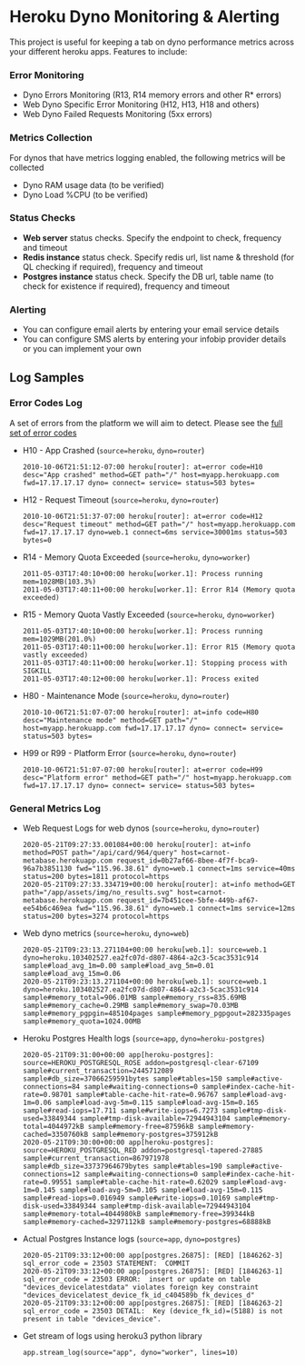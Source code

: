 # Heroku Dyno Monitoring & Alerting

This project is useful for keeping a tab on dyno performance metrics across your different heroku apps. Features to include:

### Error Monitoring

- Dyno Errors Monitoring (R13, R14 memory errors and other R* errors)
- Web Dyno Specific Error Monitoring (H12, H13, H18 and others)
- Web Dyno Failed Requests Monitoring (5xx errors)

### Metrics Collection

For dynos that have metrics logging enabled, the following metrics will be collected
- Dyno RAM usage data (to be verified)
- Dyno Load %CPU (to be verified)

### Status Checks

- **Web server** status checks. Specify the endpoint to check, frequency and timeout
- **Redis instance** status check. Specify redis url, list name & threshold (for QL checking if required), frequency and timeout
- **Postgres instance** status check. Specify the DB url, table name (to check for existence if required), frequency and timeout

### Alerting

- You can configure email alerts by entering your email service details
- You can configure SMS alerts by entering your infobip provider details or you can implement your own


## Log Samples

### Error Codes Log

A set of errors from the platform we will aim to detect. Please see the [full set of error codes](https://devcenter.heroku.com/articles/error-codes)

- H10 - App Crashed (`source=heroku`, `dyno=router`)
  ```
  2010-10-06T21:51:12-07:00 heroku[router]: at=error code=H10 desc="App crashed" method=GET path="/" host=myapp.herokuapp.com fwd=17.17.17.17 dyno= connect= service= status=503 bytes=
  ```

- H12 - Request Timeout (`source=heroku`, `dyno=router`)
  ```
  2010-10-06T21:51:37-07:00 heroku[router]: at=error code=H12 desc="Request timeout" method=GET path="/" host=myapp.herokuapp.com fwd=17.17.17.17 dyno=web.1 connect=6ms service=30001ms status=503 bytes=0
  ```

- R14 - Memory Quota Exceeded (`source=heroku`, `dyno=worker`)
  ```
  2011-05-03T17:40:10+00:00 heroku[worker.1]: Process running mem=1028MB(103.3%)
  2011-05-03T17:40:11+00:00 heroku[worker.1]: Error R14 (Memory quota exceeded)
  ```

- R15 - Memory Quota Vastly Exceeded (`source=heroku`, `dyno=worker`)
  ```
  2011-05-03T17:40:10+00:00 heroku[worker.1]: Process running mem=1029MB(201.0%)
  2011-05-03T17:40:11+00:00 heroku[worker.1]: Error R15 (Memory quota vastly exceeded)
  2011-05-03T17:40:11+00:00 heroku[worker.1]: Stopping process with SIGKILL
  2011-05-03T17:40:12+00:00 heroku[worker.1]: Process exited
  ```

- H80 - Maintenance Mode (`source=heroku`, `dyno=router`)
  ```
  2010-10-06T21:51:07-07:00 heroku[router]: at=info code=H80 desc="Maintenance mode" method=GET path="/" host=myapp.herokuapp.com fwd=17.17.17.17 dyno= connect= service= status=503 bytes=
  ```

- H99 or R99 - Platform Error (`source=heroku`, `dyno=router`)
  ```
  2010-10-06T21:51:07-07:00 heroku[router]: at=error code=H99 desc="Platform error" method=GET path="/" host=myapp.herokuapp.com fwd=17.17.17.17 dyno= connect= service= status=503 bytes=
  ```

### General Metrics Log

- Web Request Logs for web dynos (`source=heroku`, `dyno=router`)
  ```
  2020-05-21T09:27:33.001084+00:00 heroku[router]: at=info method=POST path="/api/card/964/query" host=carnot-metabase.herokuapp.com request_id=0b27af66-8bee-4f7f-bca9-96a7b3851130 fwd="115.96.38.61" dyno=web.1 connect=1ms service=40ms status=200 bytes=1811 protocol=https
  2020-05-21T09:27:33.334719+00:00 heroku[router]: at=info method=GET path="/app/assets/img/no_results.svg" host=carnot-metabase.herokuapp.com request_id=7b451cee-5bfe-449b-af67-ee54b6c469ea fwd="115.96.38.61" dyno=web.1 connect=1ms service=12ms status=200 bytes=3274 protocol=https
  ```


- Web dyno metrics (`source=heroku`, `dyno=web`)
  ```
  2020-05-21T09:23:13.271104+00:00 heroku[web.1]: source=web.1 dyno=heroku.103402527.ea2fc07d-d807-4864-a2c3-5cac3531c914 sample#load_avg_1m=0.00 sample#load_avg_5m=0.01 sample#load_avg_15m=0.06
  2020-05-21T09:23:13.271104+00:00 heroku[web.1]: source=web.1 dyno=heroku.103402527.ea2fc07d-d807-4864-a2c3-5cac3531c914 sample#memory_total=906.01MB sample#memory_rss=835.69MB sample#memory_cache=0.29MB sample#memory_swap=70.03MB sample#memory_pgpgin=485104pages sample#memory_pgpgout=282335pages sample#memory_quota=1024.00MB
  ```

- Heroku Postgres Health logs (`source=app`, `dyno=heroku-postgres`)
  ```
  2020-05-21T09:31:00+00:00 app[heroku-postgres]: source=HEROKU_POSTGRESQL_ROSE addon=postgresql-clear-67109 sample#current_transaction=2445712089 sample#db_size=37066259591bytes sample#tables=150 sample#active-connections=84 sample#waiting-connections=0 sample#index-cache-hit-rate=0.98701 sample#table-cache-hit-rate=0.96767 sample#load-avg-1m=0.06 sample#load-avg-5m=0.115 sample#load-avg-15m=0.165 sample#read-iops=17.711 sample#write-iops=6.7273 sample#tmp-disk-used=33849344 sample#tmp-disk-available=72944943104 sample#memory-total=4044972kB sample#memory-free=87596kB sample#memory-cached=3350760kB sample#memory-postgres=375912kB     
  2020-05-21T09:30:00+00:00 app[heroku-postgres]: source=HEROKU_POSTGRESQL_RED addon=postgresql-tapered-27885 sample#current_transaction=867971978 sample#db_size=33737964679bytes sample#tables=190 sample#active-connections=12 sample#waiting-connections=0 sample#index-cache-hit-rate=0.99551 sample#table-cache-hit-rate=0.62029 sample#load-avg-1m=0.145 sample#load-avg-5m=0.105 sample#load-avg-15m=0.115 sample#read-iops=0.016949 sample#write-iops=0.10169 sample#tmp-disk-used=33849344 sample#tmp-disk-available=72944943104 sample#memory-total=4044980kB sample#memory-free=399344kB sample#memory-cached=3297112kB sample#memory-postgres=68888kB
  ```

- Actual Postgres Instance logs (`source=app`, `dyno=postgres`)
  ```
  2020-05-21T09:33:12+00:00 app[postgres.26875]: [RED] [1846262-3]  sql_error_code = 23503 STATEMENT:  COMMIT
  2020-05-21T09:33:12+00:00 app[postgres.26875]: [RED] [1846263-1]  sql_error_code = 23503 ERROR:  insert or update on table "devices_devicelatestdata" violates foreign key constraint "devices_devicelatest_device_fk_id_c404589b_fk_devices_d"
  2020-05-21T09:33:12+00:00 app[postgres.26875]: [RED] [1846263-2]  sql_error_code = 23503 DETAIL:  Key (device_fk_id)=(5188) is not present in table "devices_device".
  ```

- Get stream of logs using heroku3 python library
  ```
  app.stream_log(source="app", dyno="worker", lines=10)
  ```
